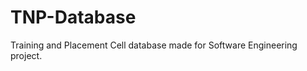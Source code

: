 TNP-Database
============

Training and Placement Cell database made for Software Engineering project. 
